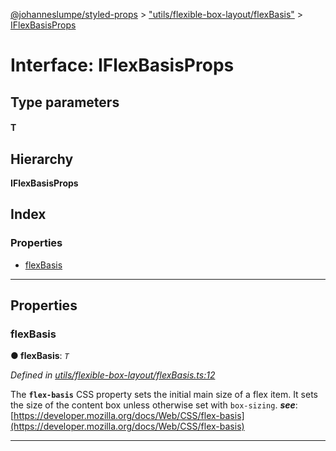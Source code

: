 [@johanneslumpe/styled-props](../README.md) > ["utils/flexible-box-layout/flexBasis"](../modules/_utils_flexible_box_layout_flexbasis_.md) > [IFlexBasisProps](../interfaces/_utils_flexible_box_layout_flexbasis_.iflexbasisprops.md)

# Interface: IFlexBasisProps

## Type parameters
#### T 
## Hierarchy

**IFlexBasisProps**

## Index

### Properties

* [flexBasis](_utils_flexible_box_layout_flexbasis_.iflexbasisprops.md#flexbasis)

---

## Properties

<a id="flexbasis"></a>

###  flexBasis

**● flexBasis**: *`T`*

*Defined in [utils/flexible-box-layout/flexBasis.ts:12](https://github.com/johanneslumpe/styled-props/blob/3abf398/src/utils/flexible-box-layout/flexBasis.ts#L12)*

The **`flex-basis`** CSS property sets the initial main size of a flex item. It sets the size of the content box unless otherwise set with `box-sizing`.
*__see__*: [https://developer.mozilla.org/docs/Web/CSS/flex-basis](https://developer.mozilla.org/docs/Web/CSS/flex-basis)

___

